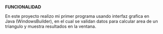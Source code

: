 **FUNCIONALIDAD**


En este proyecto realizo mi primer programa usando interfaz grafica en Java (WindowsBuilder), en el cual se validan datos para calcular area de un triangulo y muestra resultados en la ventana.
